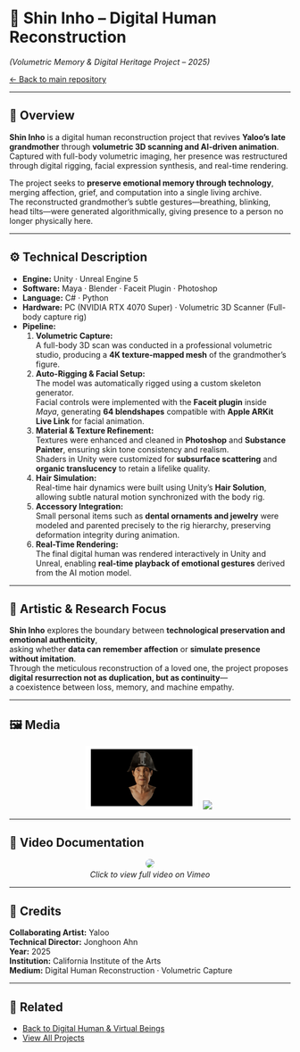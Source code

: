 # 👵 Shin Inho – Digital Human Reconstruction  
*(Volumetric Memory & Digital Heritage Project – 2025)*  

[← Back to main repository](https://github.com/reusahn/Unity-Unreal-Interaction-Research/tree/main)

---

## 🧩 Overview  
**Shin Inho** is a digital human reconstruction project that revives **Yaloo’s late grandmother** through **volumetric 3D scanning and AI-driven animation**.  
Captured with full-body volumetric imaging, her presence was restructured through digital rigging, facial expression synthesis, and real-time rendering.  

The project seeks to **preserve emotional memory through technology**, merging affection, grief, and computation into a single living archive.  
The reconstructed grandmother’s subtle gestures—breathing, blinking, head tilts—were generated algorithmically, giving presence to a person no longer physically here.

---

## ⚙️ Technical Description  
- **Engine:** Unity · Unreal Engine 5  
- **Software:** Maya · Blender · Faceit Plugin · Photoshop  
- **Language:** C# · Python  
- **Hardware:** PC (NVIDIA RTX 4070 Super) · Volumetric 3D Scanner (Full-body capture rig)  
- **Pipeline:**  
  1. **Volumetric Capture:**  
     A full-body 3D scan was conducted in a professional volumetric studio, producing a **4K texture-mapped mesh** of the grandmother’s figure.  
  2. **Auto-Rigging & Facial Setup:**  
     The model was automatically rigged using a custom skeleton generator.  
     Facial controls were implemented with the **Faceit plugin** inside *Maya*, generating **64 blendshapes** compatible with **Apple ARKit Live Link** for facial animation.  
  3. **Material & Texture Refinement:**  
     Textures were enhanced and cleaned in **Photoshop** and **Substance Painter**, ensuring skin tone consistency and realism.  
     Shaders in Unity were customized for **subsurface scattering** and **organic translucency** to retain a lifelike quality.  
  4. **Hair Simulation:**  
     Real-time hair dynamics were built using Unity’s **Hair Solution**, allowing subtle natural motion synchronized with the body rig.  
  5. **Accessory Integration:**  
     Small personal items such as **dental ornaments and jewelry** were modeled and parented precisely to the rig hierarchy, preserving deformation integrity during animation.  
  6. **Real-Time Rendering:**  
     The final digital human was rendered interactively in Unity and Unreal, enabling **real-time playback of emotional gestures** derived from the AI motion model.  

---

## 🧠 Artistic & Research Focus  
**Shin Inho** explores the boundary between **technological preservation and emotional authenticity**,  
asking whether **data can remember affection** or **simulate presence without imitation**.  
Through the meticulous reconstruction of a loved one, the project proposes **digital resurrection not as duplication, but as continuity**—  
a coexistence between loss, memory, and machine empathy.

---

## 🖼️ Media
<p align="center">
  <img src="./media/ShinInho_01.jpg" width="40%" style="margin-right:5px;"/>  
  <img src="./media/ShinInho_02.jpg" width="40%" style="margin-right:5px;"/>
</p>

---

## 🎥 Video Documentation
<p align="center">
  <a href="https://vimeo.com/your-video-link-here" target="_blank">
    <img src="./media/ShinInho_Thumb.jpg" width="40%" style="border-radius:10px;"/>
  </a>
  <br>
  <em>Click to view full video on Vimeo</em>
</p>

---

## 👤 Credits  
**Collaborating Artist:** Yaloo  
**Technical Director:** Jonghoon Ahn  
**Year:** 2025  
**Institution:** California Institute of the Arts  
**Medium:** Digital Human Reconstruction · Volumetric Capture  

---

## 🔗 Related  
- [Back to Digital Human & Virtual Beings](../README.md)  
- [View All Projects](https://github.com/reusahn/Unity-Unreal-Interaction-Research/tree/main)
